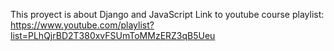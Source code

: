 This proyect is about Django and JavaScript
Link to youtube course playlist:
https://www.youtube.com/playlist?list=PLhQjrBD2T380xvFSUmToMMzERZ3qB5Ueu


